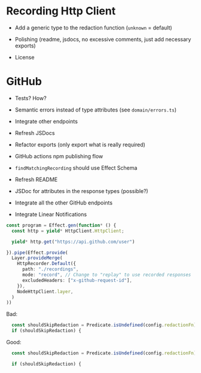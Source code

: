 # Recording Http Client

- Add a generic type to the redaction function (`unknown` = default)

- Polishing (readme, jsdocs, no excessive comments, just add necessary exports)
- License

# GitHub

- Tests? How?
- Semantic errors instead of type attributes (see `domain/errors.ts`)
- Integrate other endpoints
- Refresh JSDocs
- Refactor exports (only export what is really required)
- GitHub actions npm publishing flow
- `findMatchingRecording` should use Effect Schema
- Refresh README


- JSDoc for attributes in the response types (possible?)
- Integrate all the other GitHub endpoints
- Integrate Linear Notifications


```ts
const program = Effect.gen(function* () {
  const http = yield* HttpClient.HttpClient;

  yield* http.get("https://api.github.com/user")

}).pipe(Effect.provide(
  Layer.provideMerge(
    HttpRecorder.Default({
      path: "./recordings",
      mode: "record", // Change to "replay" to use recorded responses
      excludedHeaders: ["x-github-request-id"],
    }),
    NodeHttpClient.layer,
  )
))
```

Bad:

```ts
  const shouldSkipRedaction = Predicate.isUndefined(config.redactionFn);
  if (shouldSkipRedaction) {
```

Good:

```ts
  const shouldSkipRedaction = Predicate.isUndefined(config.redactionFn);

  if (shouldSkipRedaction) {
```